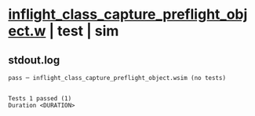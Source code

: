 # [inflight_class_capture_preflight_object.w](../../../../../examples/tests/valid/inflight_class_capture_preflight_object.w) | test | sim

## stdout.log
```log
pass ─ inflight_class_capture_preflight_object.wsim (no tests)
 
 
Tests 1 passed (1)
Duration <DURATION>
```

